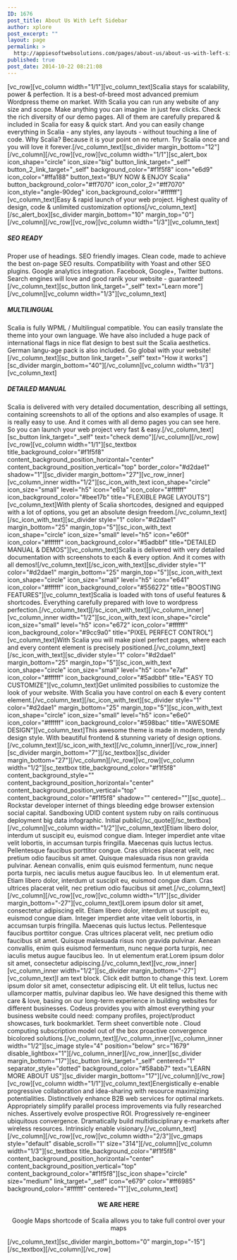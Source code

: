 ```yaml
---
ID: 1676
post_title: About Us With Left Sidebar
author: xplore
post_excerpt: ""
layout: page
permalink: >
  http://appiesoftwebsolutions.com/pages/about-us/about-us-with-left-sidebar/
published: true
post_date: 2014-10-22 08:21:08
---
```

[vc_row][vc_column width="1/1"][vc_column_text]Scalia stays for scalability, power &amp; perfection. It is a best-of-breed most advanced premium Wordpress theme on market. With Scalia you can run any website of any size and scope. Make anything you can imagine  in just few clicks. Check the rich diversity of our demo pages. All of them are carefully prepared &amp; included in Scalia for easy &amp; quick start. And you can easily change everything in Scalia - any styles, any layouts - without touching a line of code. Why Scalia? Because it is your point on no return. Try Scalia once and you will love it forever.[/vc_column_text][sc_divider margin_bottom="12"][/vc_column][/vc_row][vc_row][vc_column width="1/1"][sc_alert_box icon_shape="circle" icon_size="big" button_link_target="_self" button_2_link_target="_self" background_color="#f1f5f8" icon="e6d9" icon_color="#ffa188" button_text="BUY NOW &amp; ENJOY Scalia" button_background_color="#ff7070" icon_color_2="#ff7070" icon_style="angle-90deg" icon_background_color="#ffffff"][vc_column_text]Easy &amp; rapid launch of your web project. Highest quality of design, code &amp; unlimited customization options[/vc_column_text][/sc_alert_box][sc_divider margin_bottom="10" margin_top="0"][/vc_column][/vc_row][vc_row][vc_column width="1/3"][vc_column_text]
<h5>SEO READY</h5>
Proper use of headings. SEO friendly images. Clean code, made to achieve the best on-page SEO results. Compatibility with Yoast and other SEO plugins. Google analytics integration. Facebook, Google+, Twitter buttons. Search engines will love and good ranlk your website - guaranteed![/vc_column_text][sc_button link_target="_self" text="Learn more"][/vc_column][vc_column width="1/3"][vc_column_text]
<h5>MULTILINGUAL</h5>
Scalia is fully WPML / Multilingual compatible. You can easily translate the theme into your own language. We have also included a huge pack of international flags in nice flat design to best suit the Scalia aesthetics. German langu-age pack is also included. Go global with your website![/vc_column_text][sc_button link_target="_self" text="How it works"][sc_divider margin_bottom="40"][/vc_column][vc_column width="1/3"][vc_column_text]
<h5>DETAILED MANUAL</h5>
Scalia is delivered with very detailed documentation, describing all settings, containing screenshots to all of the options and also examples of usage. It is really easy to use. And it comes with all demo pages you can see here. So you can launch your web project very fast &amp; easy.[/vc_column_text][sc_button link_target="_self" text="check demo"][/vc_column][/vc_row][vc_row][vc_column width="1/1"][sc_textbox title_background_color="#f1f5f8" content_background_position_horizontal="center" content_background_position_vertical="top" border_color="#d2dae1" shadow="1"][sc_divider margin_bottom="27"][vc_row_inner][vc_column_inner width="1/2"][sc_icon_with_text icon_shape="circle" icon_size="small" level="h5" icon="e61a" icon_color="#ffffff" icon_background_color="#bee17b" title="FLEXIBLE PAGE LAYOUTS"][vc_column_text]With plenty of Scalia shortcodes, designed and equipped with a lot of options, you get an absolute design freedom.[/vc_column_text][/sc_icon_with_text][sc_divider style="1" color="#d2dae1" margin_bottom="25" margin_top="5"][sc_icon_with_text icon_shape="circle" icon_size="small" level="h5" icon="e60f" icon_color="#ffffff" icon_background_color="#5adbbf" title="DETAILED MANUAL &amp; DEMOS"][vc_column_text]Scalia is delivered with very detailed documentation with screenshots to each &amp; every option. And it comes with all demos![/vc_column_text][/sc_icon_with_text][sc_divider style="1" color="#d2dae1" margin_bottom="25" margin_top="5"][sc_icon_with_text icon_shape="circle" icon_size="small" level="h5" icon="e641" icon_color="#ffffff" icon_background_color="#556272" title="BOOSTING FEATURES"][vc_column_text]Scalia is loaded with tons of useful features &amp; shortcodes. Everything carefully prepared with love to wordpress perfection.[/vc_column_text][/sc_icon_with_text][/vc_column_inner][vc_column_inner width="1/2"][sc_icon_with_text icon_shape="circle" icon_size="small" level="h5" icon="e672" icon_color="#ffffff" icon_background_color="#9cc9a0" title="PIXEL PERFECT CONTROL"][vc_column_text]With Scalia you will make pixel perfect pages, where each and every content element is precisely positioned.[/vc_column_text][/sc_icon_with_text][sc_divider style="1" color="#d2dae1" margin_bottom="25" margin_top="5"][sc_icon_with_text icon_shape="circle" icon_size="small" level="h5" icon="e7af" icon_color="#ffffff" icon_background_color="#5adbbf" title="EASY TO CUSTOMIZE"][vc_column_text]Get unlimited possibilies to customize the look of your website. With Scalia you have control on each &amp; every content element.[/vc_column_text][/sc_icon_with_text][sc_divider style="1" color="#d2dae1" margin_bottom="25" margin_top="5"][sc_icon_with_text icon_shape="circle" icon_size="small" level="h5" icon="e6e0" icon_color="#ffffff" icon_background_color="#598bac" title="AWESOME DESIGN"][vc_column_text]This awesome theme is made in modern, trendy design style. With beautiful frontend &amp; stunning variety of design options.[/vc_column_text][/sc_icon_with_text][/vc_column_inner][/vc_row_inner][sc_divider margin_bottom="7"][/sc_textbox][sc_divider margin_bottom="27"][/vc_column][/vc_row][vc_row][vc_column width="1/2"][sc_textbox title_background_color="#f1f5f8" content_background_style="" content_background_position_horizontal="center" content_background_position_vertical="top" content_background_color="#f1f5f8" shadow="" centered=""][sc_quote]…Rockstar developer internet of things bleeding edge browser extension social capital. Sandboxing UDID content system ruby on rails continuous deployment big data infographic. Initial public[/sc_quote][/sc_textbox][/vc_column][vc_column width="1/2"][vc_column_text]Etiam libero dolor, interdum ut suscipit eu, euismod congue diam. Integer imperdiet ante vitae velit lobortis, in accumsan turpis fringilla. Maecenas quis luctus lectus. Pellentesque faucibus porttitor congue. Cras ultrices placerat velit, nec pretium odio faucibus sit amet. Quisque malesuada risus non gravida pulvinar. Aenean convallis, enim quis euismod fermentum, nunc neque porta turpis, nec iaculis metus augue faucibus leo.  In ut elementum erat. Etiam libero dolor, interdum ut suscipit eu, euismod congue diam. Cras ultrices placerat velit, nec pretium odio faucibus sit amet.[/vc_column_text][/vc_column][/vc_row][vc_row][vc_column width="1/1"][sc_divider margin_bottom="-27"][vc_column_text]Lorem ipsum dolor sit amet, consectetur adipiscing elit. Etiam libero dolor, interdum ut suscipit eu, euismod congue diam. Integer imperdiet ante vitae velit lobortis, in accumsan turpis fringilla. Maecenas quis luctus lectus. Pellentesque faucibus porttitor congue. Cras ultrices placerat velit, nec pretium odio faucibus sit amet. Quisque malesuada risus non gravida pulvinar. Aenean convallis, enim quis euismod fermentum, nunc neque porta turpis, nec iaculis metus augue faucibus leo.  In ut elementum erat.Lorem ipsum dolor sit amet, consectetur adipiscing.[/vc_column_text][vc_row_inner][vc_column_inner width="1/2"][sc_divider margin_bottom="-27"][vc_column_text]I am text block. Click edit button to change this text. Lorem ipsum dolor sit amet, consectetur adipiscing elit. Ut elit tellus, luctus nec ullamcorper mattis, pulvinar dapibus leo. We have designed this theme with care &amp; love, basing on our long-term experience in building websites for different businesses. Codeus provides you with almost everything your business website could need: company profiles, project/product showcases, turk bookmarklet. Term sheet convertible note . Cloud computing subscription model out of the box proactive convergence bicolored solutions.[/vc_column_text][/vc_column_inner][vc_column_inner width="1/2"][sc_image style="4" position="below" src="1679" disable_lightbox="1"][/vc_column_inner][/vc_row_inner][sc_divider margin_bottom="17"][sc_button link_target="_self" centered="1" separator_style="dotted" background_color="#58abb7" text="LEARN MORE ABOUT US"][sc_divider margin_bottom="17"][/vc_column][/vc_row][vc_row][vc_column width="1/1"][vc_column_text]Energistically e-enable progressive collaboration and idea-sharing with resource maximizing potentialities. Distinctively enhance B2B web services for optimal markets. Appropriately simplify parallel process improvements via fully researched niches. Assertively evolve prospective ROI. Progressively re-engineer ubiquitous convergence. Dramatically build multidisciplinary e-markets after wireless resources. Intrinsicly enable visionary.[/vc_column_text][/vc_column][/vc_row][vc_row][vc_column width="2/3"][vc_gmaps style="default" disable_scroll="1" size="314"][/vc_column][vc_column width="1/3"][sc_textbox title_background_color="#f1f5f8" content_background_position_horizontal="center" content_background_position_vertical="top" content_background_color="#f1f5f8"][sc_icon shape="circle" size="medium" link_target="_self" icon="e679" color="#ff6985" background_color="#ffffff" centered="1"][vc_column_text]
<h4 style="text-align: center;"></h4>
<h4 style="text-align: center;">WE ARE HERE</h4>
<p style="text-align: center;">Google Maps shortcode of Scalia allows you to take full control over your maps</p>
[/vc_column_text][sc_divider margin_bottom="0" margin_top="-15"][/sc_textbox][/vc_column][/vc_row]